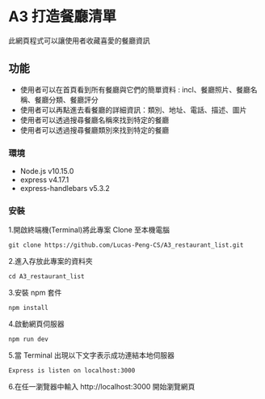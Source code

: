 # A3 打造餐廳清單

此網頁程式可以讓使用者收藏喜愛的餐廳資訊

## 功能

- 使用者可以在首頁看到所有餐廳與它們的簡單資料 : incl、餐廳照片、餐廳名稱、餐廳分類、餐廳評分
- 使用者可以再點進去看餐廳的詳細資訊：類別、地址、電話、描述、圖片
- 使用者可以透過搜尋餐廳名稱來找到特定的餐廳
- 使用者可以透過搜尋餐廳類別來找到特定的餐廳

### 環境

- Node.js v10.15.0
- express v4.17.1
- express-handlebars v5.3.2

### 安裝

1.開啟終端機(Terminal)將此專案 Clone 至本機電腦

`git clone https://github.com/Lucas-Peng-CS/A3_restaurant_list.git`

2.進入存放此專案的資料夾

`cd A3_restaurant_list`

3.安裝 npm 套件

`npm install`

4.啟動網頁伺服器

`npm run dev`

5.當 Terminal 出現以下文字表示成功連結本地伺服器

`Express is listen on localhost:3000`

6.在任一瀏覽器中輸入 http://localhost:3000 開始瀏覽網頁
